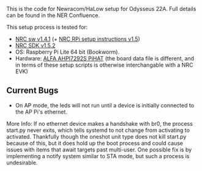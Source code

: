 This is the code for Newracom/HaLow setup for Odysseus 22A.  Full details can be found in the NER Confluence.

This setup process is tested for:
- [NRC sw v1.4.1](https://github.com/newracom/nrc7292_sw_pkg) (+ [NRC RPi setup instructions v1.5](https://github.com/newracom/nrc7292_sw_pkg/blob/master/package/doc/UG-7292-018-Raspberry_Pi_setup.pdf))
- [NRC SDK v1.5.2](https://github.com/newracom/nrc7292_sdk)
- OS: Raspberry Pi Lite 64 bit (Bookworm).
- Hardware: [ALFA AHPI7292S PiHAT](https://docs.alfa.com.tw/Product/AHPI7292S/30_Technical_Details/) (the board data file is different, and in terms of these setup scripts is otherwise interchangable with a NRC EVK)



## Current Bugs
- On AP mode, the leds will not run until a device is initially connected to the AP Pi's ethernet.

More Info: If no ethernet device makes a handshake with br0, the process start.py never exits, which tells systemd to not change from activating to activated.  Thankfully though the oneshot unit type does not kill start.py because of this, but it does hold up the boot process and could cause issues with items that await targets past multi-user.  One possible fix is by implementing a notify system similar to STA mode, but such a process is undesirable.


